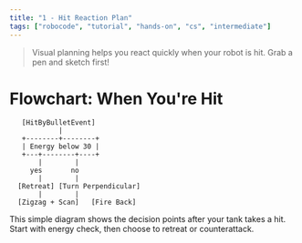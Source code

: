 ```yaml
---
title: "1 - Hit Reaction Plan"
tags: ["robocode", "tutorial", "hands-on", "cs", "intermediate"]
---
```


> Visual planning helps you react quickly when your robot is hit. Grab a pen and sketch first!

# Flowchart: When You're Hit

```text
   [HitByBulletEvent]
            |
   +--------+--------+
   | Energy below 30 |
   +---+--------+----+
       |        |
     yes       no
       |        |
  [Retreat] [Turn Perpendicular]
       |        |
  [Zigzag + Scan]   [Fire Back]
```

This simple diagram shows the decision points after your tank takes a hit. Start with energy check, then choose to retreat or counterattack.
